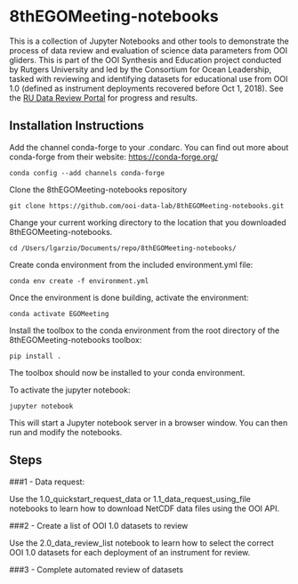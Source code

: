 # 8thEGOMeeting-notebooks
This is a collection of Jupyter Notebooks and other tools to demonstrate the process of data review and evaluation of science data parameters from OOI gliders. This is part of the OOI Synthesis and Education project conducted by Rutgers University and led by the Consortium for Ocean Leadership, tasked with reviewing and identifying datasets for educational use from OOI 1.0 (defined as instrument deployments recovered before Oct 1, 2018). See the [RU Data Review Portal](https://datareview.marine.rutgers.edu/) for progress and results.

## Installation Instructions
Add the channel conda-forge to your .condarc. You can find out more about conda-forge from their website: https://conda-forge.org/

`conda config --add channels conda-forge`

Clone the 8thEGOMeeting-notebooks repository

`git clone https://github.com/ooi-data-lab/8thEGOMeeting-notebooks.git`

Change your current working directory to the location that you downloaded 8thEGOMeeting-notebooks. 

`cd /Users/lgarzio/Documents/repo/8thEGOMeeting-notebooks/`

Create conda environment from the included environment.yml file:

`conda env create -f environment.yml`

Once the environment is done building, activate the environment:

`conda activate EGOMeeting`

Install the toolbox to the conda environment from the root directory of the 8thEGOMeeting-notebooks toolbox:

`pip install .`

The toolbox should now be installed to your conda environment.

To activate the jupyter notebook:

`jupyter notebook`

This will start a Jupyter notebook server in a browser window. You can then run and modify the notebooks.

## Steps
###1 - Data request:

Use the 1.0_quickstart_request_data or 1.1_data_request_using_file notebooks to learn how to download NetCDF data files using the OOI API.

###2 - Create a list of OOI 1.0 datasets to review

Use the 2.0_data_review_list notebook to learn how to select the correct OOI 1.0 datasets for each deployment of an instrument for review.

###3 - Complete automated review of datasets

